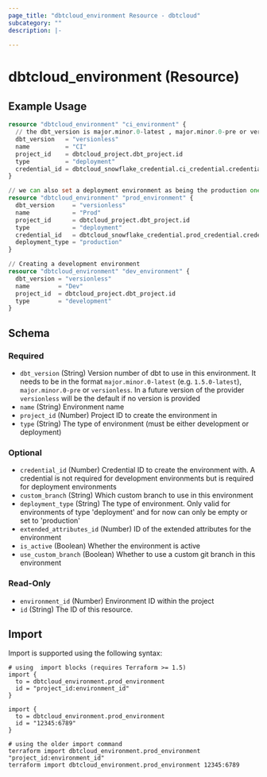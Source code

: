 ```yaml
---
page_title: "dbtcloud_environment Resource - dbtcloud"
subcategory: ""
description: |-
  
---
```


# dbtcloud_environment (Resource)




## Example Usage

```terraform
resource "dbtcloud_environment" "ci_environment" {
  // the dbt_version is major.minor.0-latest , major.minor.0-pre or versionless (Beta on 15 Feb 2024, to always be on the latest dbt version)
  dbt_version   = "versionless"
  name          = "CI"
  project_id    = dbtcloud_project.dbt_project.id
  type          = "deployment"
  credential_id = dbtcloud_snowflake_credential.ci_credential.credential_id
}

// we can also set a deployment environment as being the production one
resource "dbtcloud_environment" "prod_environment" {
  dbt_version     = "versionless"
  name            = "Prod"
  project_id      = dbtcloud_project.dbt_project.id
  type            = "deployment"
  credential_id   = dbtcloud_snowflake_credential.prod_credential.credential_id
  deployment_type = "production"
}

// Creating a development environment
resource "dbtcloud_environment" "dev_environment" {
  dbt_version = "versionless"
  name        = "Dev"
  project_id  = dbtcloud_project.dbt_project.id
  type        = "development"
}
```

<!-- schema generated by tfplugindocs -->
## Schema

### Required

- `dbt_version` (String) Version number of dbt to use in this environment. It needs to be in the format `major.minor.0-latest` (e.g. `1.5.0-latest`), `major.minor.0-pre` or `versionless`. In a future version of the provider `versionless` will be the default if no version is provided
- `name` (String) Environment name
- `project_id` (Number) Project ID to create the environment in
- `type` (String) The type of environment (must be either development or deployment)

### Optional

- `credential_id` (Number) Credential ID to create the environment with. A credential is not required for development environments but is required for deployment environments
- `custom_branch` (String) Which custom branch to use in this environment
- `deployment_type` (String) The type of environment. Only valid for environments of type 'deployment' and for now can only be empty or set to 'production'
- `extended_attributes_id` (Number) ID of the extended attributes for the environment
- `is_active` (Boolean) Whether the environment is active
- `use_custom_branch` (Boolean) Whether to use a custom git branch in this environment

### Read-Only

- `environment_id` (Number) Environment ID within the project
- `id` (String) The ID of this resource.

## Import

Import is supported using the following syntax:

```shell
# using  import blocks (requires Terraform >= 1.5)
import {
  to = dbtcloud_environment.prod_environment
  id = "project_id:environment_id"
}

import {
  to = dbtcloud_environment.prod_environment
  id = "12345:6789"
}

# using the older import command
terraform import dbtcloud_environment.prod_environment "project_id:environment_id"
terraform import dbtcloud_environment.prod_environment 12345:6789
```

